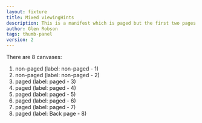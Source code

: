 ```yaml
---
layout: fixture
title: Mixed viewingHints
description: This is a manifest which is paged but the first two pages are out of sync and so are identified as `non-paged`
author: Glen Robson
tags: thumb-panel
version: 2
---
```


There are 8 canvases:

1. non-paged (label: non-paged - 1)
2. non-paged (label: non-paged - 2)
3. paged (label: paged - 3)
4. paged (label: paged - 4)
5. paged (label: paged - 5)
6. paged (label: paged - 6)
7. paged (label: paged - 7)
8. paged (label: Back page - 8)